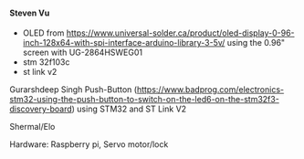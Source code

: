 #### Steven Vu    
+ OLED from https://www.universal-solder.ca/product/oled-display-0-96-inch-128x64-with-spi-interface-arduino-library-3-5v/ using the 0.96" screen with UG-2864HSWEG01  
+ stm 32f103c  
+ st link v2

Gurarshdeep Singh 
Push-Button (https://www.badprog.com/electronics-stm32-using-the-push-button-to-switch-on-the-led6-on-the-stm32f3-discovery-board)
using STM32 and ST Link V2

Shermal/Elo

Hardware:
Raspberry pi, 
Servo motor/lock
